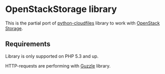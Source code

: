 OpenStackStorage library
========================

This is the partial port of [python-cloudfiles](https://github.com/rackspace/python-cloudfiles) library to work with [OpenStack Storage](http://www.openstack.org/software/openstack-storage/).

Requirements
------------

Library is only supported on PHP 5.3 and up.

HTTP-requests are performing with [Guzzle](https://github.com/guzzle/guzzle) library.